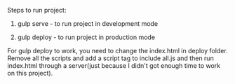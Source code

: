 Steps to run project:

1) gulp serve - to run project in development mode

2) gulp deploy - to run project in production mode

For gulp deploy to work, you need to change the index.html in deploy folder. Remove all the scripts and add a script tag to include all.js and then run index.html through a server(just because I didn't got enough time to work on this project).
